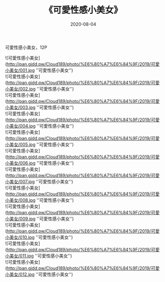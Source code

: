 ﻿---
layout: post
title:  《可愛性感小美女》
date:   2020-08-04
img: http://pan.gjdd.pw/Cloud189/photo/%E6%80%A7%E6%84%9F/2019/可愛小美女/000.jpg
categories: [美女, 性感, 泳衣]
---

可愛性感小美女，12P

![可愛性感小美女](http://pan.gjdd.pw/Cloud189/photo/%E6%80%A7%E6%84%9F/2019/可愛小美女/001.jpg ''可愛性感小美女'') <br>
![可愛性感小美女](http://pan.gjdd.pw/Cloud189/photo/%E6%80%A7%E6%84%9F/2019/可愛小美女/002.jpg ''可愛性感小美女'') <br>
![可愛性感小美女](http://pan.gjdd.pw/Cloud189/photo/%E6%80%A7%E6%84%9F/2019/可愛小美女/003.jpg ''可愛性感小美女'') <br>
![可愛性感小美女](http://pan.gjdd.pw/Cloud189/photo/%E6%80%A7%E6%84%9F/2019/可愛小美女/004.jpg ''可愛性感小美女'') <br>
![可愛性感小美女](http://pan.gjdd.pw/Cloud189/photo/%E6%80%A7%E6%84%9F/2019/可愛小美女/005.jpg ''可愛性感小美女'') <br>
![可愛性感小美女](http://pan.gjdd.pw/Cloud189/photo/%E6%80%A7%E6%84%9F/2019/可愛小美女/006.jpg ''可愛性感小美女'') <br>
![可愛性感小美女](http://pan.gjdd.pw/Cloud189/photo/%E6%80%A7%E6%84%9F/2019/可愛小美女/007.jpg ''可愛性感小美女'') <br>
![可愛性感小美女](http://pan.gjdd.pw/Cloud189/photo/%E6%80%A7%E6%84%9F/2019/可愛小美女/008.jpg ''可愛性感小美女'') <br>
![可愛性感小美女](http://pan.gjdd.pw/Cloud189/photo/%E6%80%A7%E6%84%9F/2019/可愛小美女/009.jpg ''可愛性感小美女'') <br>
![可愛性感小美女](http://pan.gjdd.pw/Cloud189/photo/%E6%80%A7%E6%84%9F/2019/可愛小美女/010.jpg ''可愛性感小美女'') <br>
![可愛性感小美女](http://pan.gjdd.pw/Cloud189/photo/%E6%80%A7%E6%84%9F/2019/可愛小美女/011.jpg ''可愛性感小美女'') <br>
![可愛性感小美女](http://pan.gjdd.pw/Cloud189/photo/%E6%80%A7%E6%84%9F/2019/可愛小美女/012.jpg ''可愛性感小美女'') <br>

